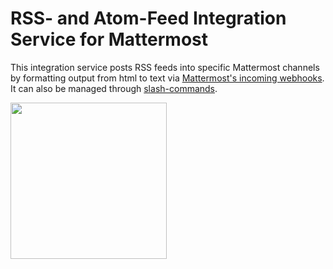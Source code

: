# RSS- and Atom-Feed Integration Service for Mattermost

This integration service posts RSS feeds into specific Mattermost channels by formatting output from html to text
via [Mattermost's incoming webhooks](https://docs.mattermost.com/developer/webhooks-incoming.html). It can also be managed through [slash-commands](https://docs.mattermost.com/developer/slash-commands.html).

<img src="https://github.com/bitbackofen/Rss-Atom-Feed-Integration-for-Mattermost/blob/master/Rss-Atom-Feed-Integration-for-Mattermost.png" width="250">

